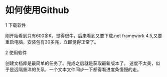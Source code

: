 如何使用Github
=========

1 下载软件

  刚开始看到只有600多K，觉得很牛，后来看到又要下载.net framework 4.5,又要重启电脑，安装包有30多兆，立即觉得正常了。
  
2 使用软件
	
  创建文档库是最简单的任务了。完成之后就是获取最新版本了。
  速度不太美，似乎是远隔重洋的关系，一个文本文件同步一下都得看进度条慢慢的走。